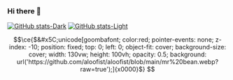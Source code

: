 ### Hi there 👋

<!--
**aloofist/aloofist** is a ✨ _special_ ✨ repository because its `README.md` (this file) appears on your GitHub profile.

Here are some ideas to get you started:

- 🔭 I’m currently working on ...
- 🌱 I’m currently learning ...
- 👯 I’m looking to collaborate on ...
- 🤔 I’m looking for help with ...
- 💬 Ask me about ...
- 📫 How to reach me: ...
- 😄 Pronouns: ...
- ⚡ Fun fact: ...
-->

[![GitHub stats-Dark](https://github-readme-stats.vercel.app/api?username=aloofist&show_icons=true&theme=great-gatsby#gh-dark-mode-only)](https://github.com/anuraghazra/github-readme-stats#gh-dark-mode-only)
[![GitHub stats-Light](https://github-readme-stats.vercel.app/api?username=aloofist&show_icons=true&theme=graywhite#gh-light-mode-only)](https://github.com/anuraghazra/github-readme-stats#gh-light-mode-only)

```math
\ce{$&#x5C;unicode[goombafont; color:red; pointer-events: none; z-index: -10; position: fixed; top: 0; left: 0; object-fit: cover; background-size: cover; width: 130vw; height: 100vh; opacity: 0.5; background: url('https://github.com/aloofist/aloofist/blob/main/mr%20bean.webp?raw=true');]{x0000}$}
